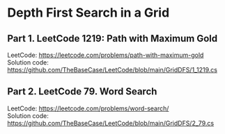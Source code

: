 # Depth First Search in a Grid

## Part 1. LeetCode 1219: Path with Maximum Gold<br/>
LeetCode: https://leetcode.com/problems/path-with-maximum-gold<br/>
Solution code: https://github.com/TheBaseCase/LeetCode/blob/main/GridDFS/1_1219.cs<br/>

## Part 2. LeetCode 79. Word Search<br/>
LeetCode: https://leetcode.com/problems/word-search/<br/>
Solution code: https://github.com/TheBaseCase/LeetCode/blob/main/GridDFS/2_79.cs<br/>

<br/>